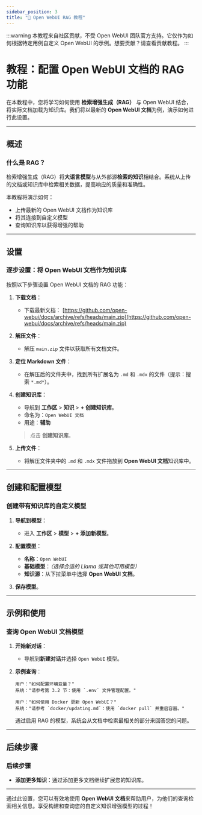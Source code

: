 ```yaml
---
sidebar_position: 3
title: "🔎 Open WebUI RAG 教程"
---
```


:::warning
本教程来自社区贡献，不受 Open WebUI 团队官方支持。它仅作为如何根据特定用例自定义 Open WebUI 的示例。想要贡献？请查看贡献教程。
:::

# 教程：配置 Open WebUI 文档的 RAG 功能

在本教程中，您将学习如何使用 **检索增强生成（RAG）** 与 Open WebUI 结合，将实际文档加载为知识库。我们将以最新的 **Open WebUI 文档**为例，演示如何进行此设置。

---

## 概述

### 什么是 RAG？

检索增强生成（RAG）将**大语言模型**与从外部源**检索的知识**相结合。系统从上传的文档或知识库中检索相关数据，提高响应的质量和准确性。

本教程将演示如何：

- 上传最新的 Open WebUI 文档作为知识库
- 将其连接到自定义模型
- 查询知识库以获得增强的帮助

---

## 设置

### 逐步设置：将 Open WebUI 文档作为知识库

按照以下步骤设置 Open WebUI 文档的 RAG 功能：

1. **下载文档**：
   - 下载最新文档：
     [https://github.com/open-webui/docs/archive/refs/heads/main.zip](https://github.com/open-webui/docs/archive/refs/heads/main.zip)

2. **解压文件**：
   - 解压 `main.zip` 文件以获取所有文档文件。

3. **定位 Markdown 文件**：
   - 在解压后的文件夹中，找到所有扩展名为 `.md` 和 `.mdx` 的文件（提示：搜索 `*.md*`）。

4. **创建知识库**：
   - 导航到 **工作区** > **知识** > **+ 创建知识库**。
   - 命名为：`Open WebUI 文档`
   - 用途：**辅助**

   > 点击 **创建知识库**。

5. **上传文件**：
   - 将解压文件夹中的 `.md` 和 `.mdx` 文件拖放到 **Open WebUI 文档**知识库中。

---

## 创建和配置模型

### 创建带有知识库的自定义模型

1. **导航到模型**：
   - 进入 **工作区** > **模型** > **+ 添加新模型**。

2. **配置模型**：
   - **名称**：`Open WebUI`
   - **基础模型**：*（选择合适的 Llama 或其他可用模型）*
   - **知识源**：从下拉菜单中选择 **Open WebUI 文档**。

3. **保存模型**。

---

## 示例和使用

### 查询 Open WebUI 文档模型

1. **开始新对话**：
   - 导航到**新建对话**并选择 `Open WebUI` 模型。

2. **示例查询**：

   ```
   用户："如何配置环境变量？"
   系统："请参考第 3.2 节：使用 `.env` 文件管理配置。"
   ```

   ```
   用户："如何使用 Docker 更新 Open WebUI？"
   系统："请参考 `docker/updating.md`：使用 `docker pull` 并重启容器。"
   ```

   通过启用 RAG 的模型，系统会从文档中检索最相关的部分来回答您的问题。

---

## 后续步骤

### 后续步骤

- **添加更多知识**：通过添加更多文档继续扩展您的知识库。

---

通过此设置，您可以有效地使用 **Open WebUI 文档**来帮助用户，为他们的查询检索相关信息。享受构建和查询您的自定义知识增强模型的过程！
